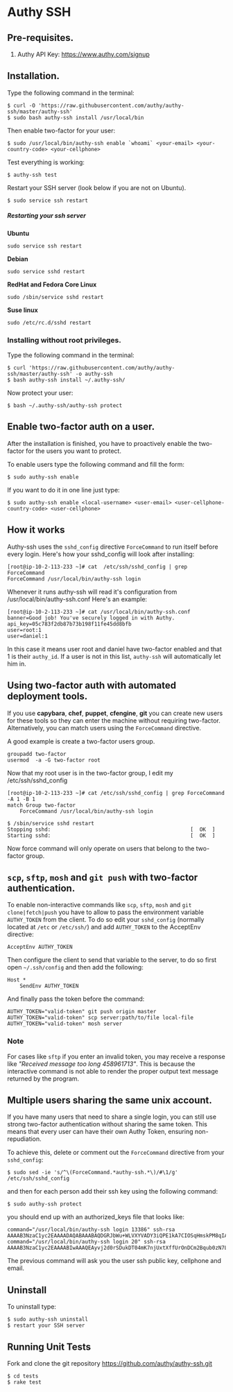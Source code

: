 # Authy SSH

## Pre-requisites.

1. Authy API Key: https://www.authy.com/signup

## Installation.

Type the following command in the terminal:

    $ curl -O 'https://raw.githubusercontent.com/authy/authy-ssh/master/authy-ssh'
    $ sudo bash authy-ssh install /usr/local/bin

Then enable two-factor for your user:

    $ sudo /usr/local/bin/authy-ssh enable `whoami` <your-email> <your-country-code> <your-cellphone>

Test everything is working:

    $ authy-ssh test

Restart your SSH server (look below if you are not on Ubuntu).

    $ sudo service ssh restart

##### Restarting your ssh server

**Ubuntu**

    sudo service ssh restart

**Debian**

    sudo service sshd restart

**RedHat and Fedora Core Linux**

    sudo /sbin/service sshd restart

**Suse linux**

    sudo /etc/rc.d/sshd restart

###  Installing without root privileges.

Type the following command in the terminal:

    $ curl 'https://raw.githubusercontent.com/authy/authy-ssh/master/authy-ssh' -o authy-ssh
    $ bash authy-ssh install ~/.authy-ssh/


Now protect your user:

    $ bash ~/.authy-ssh/authy-ssh protect


## Enable two-factor auth on a user.

After the installation is finished, you have to proactively enable the two-factor for the users you want to protect.

To enable users type the following command and fill the form:

    $ sudo authy-ssh enable

If you want to do it in one line just type:

    $ sudo authy-ssh enable <local-username> <user-email> <user-cellphone-country-code> <user-cellphone>


## How it works

Authy-ssh uses the `sshd_config` directive `ForceCommand` to run itself before every login. Here's how your sshd_config will look after installing:

    [root@ip-10-2-113-233 ~]# cat  /etc/ssh/sshd_config | grep ForceCommand
    ForceCommand /usr/local/bin/authy-ssh login

Whenever  it  runs authy-ssh will read it's configuration from /usr/local/bin/authy-ssh.conf
Here's an example:

    [root@ip-10-2-113-233 ~]# cat /usr/local/bin/authy-ssh.conf
    banner=Good job! You've securely logged in with Authy.
    api_key=05c783f2db87b73b198f11fe45dd8bfb
    user=root:1
    user=daniel:1

In this case it means user root and daniel have two-factor enabled and that 1 is their `authy_id`. If a user is not in this list, `authy-ssh` will automatically let him in.

## Using two-factor auth with automated deployment tools.


If you use **capybara**, **chef**, **puppet**, **cfengine**, **git** you can create new users for these tools so they can enter the machine without requiring two-factor.
Alternatively, you can match users using the `ForceCommand` directive.

A good example is create a two-factor users group.

    groupadd two-factor
    usermod  -a -G two-factor root

Now that my root user is in the two-factor group, I edit my /etc/ssh/sshd_config

    [root@ip-10-2-113-233 ~]# cat /etc/ssh/sshd_config | grep ForceCommand -A 1 -B 1
    match Group two-factor
        ForceCommand /usr/local/bin/authy-ssh login

	$ /sbin/service sshd restart
    Stopping sshd:                                             [  OK  ]
    Starting sshd:                                             [  OK  ]

Now force command will only operate on users that belong to the two-factor group.


## `scp`, `sftp`, `mosh` and `git push` with two-factor authentication.

To enable non-interactive commands like `scp`, `sftp`, `mosh` and `git clone|fetch|push` you have to allow to pass the environment variable `AUTHY_TOKEN` from the client. To do so edit your `sshd_config` (normally located at `/etc` or `/etc/ssh/`) and add `AUTHY_TOKEN` to the AcceptEnv directive:

	AcceptEnv AUTHY_TOKEN

Then configure the client to send that variable to the server, to do so first open `~/.ssh/config` and then add the following:

	Host *
		SendEnv AUTHY_TOKEN

And finally pass the token before the command:

    AUTHY_TOKEN="valid-token" git push origin master
    AUTHY_TOKEN="valid-token" scp server:path/to/file local-file
    AUTHY_TOKEN="valid-token" mosh server

### Note

For cases like `sftp` if you enter an invalid token, you may receive a response like *"Received message too long 458961713"*. This is because the interactive command is not able to render the proper output text message returned by the program.

## Multiple users sharing the same unix account.

If you have many users that need to share a single login, you can still use strong two-factor authentication without sharing the same token. This means that every user can have their own Authy Token, ensuring non-repudiation.

To achieve this, delete or comment out the `ForceCommand` directive from your `sshd_config`:

	$ sudo sed -ie 's/^\(ForceCommand.*authy-ssh.*\)/#\1/g' /etc/ssh/sshd_config

and then for each person add their ssh key using the following command:

	$ sudo authy-ssh protect

you should end up with an authorized_keys file that looks like:

	command="/usr/local/bin/authy-ssh login 13386" ssh-rsa AAAAB3NzaC1yc2EAAAADAQABAAABAQDGRJbWu+WLVXYVADY3iQPE1kA7CIOSqHmskPM8qIAzKzq+1eRdmPwDZNmAvIQnN/0N7317Rt1bmTRLBwhl6vfSgL6677vUwsevPo27tIxdja67ELTh55xVLcJ3O8x2qkZsySgkLP/n+w3MUwLe1ht31AZOAsV7J7imhWipDijiysNgvHyeSWsHqExaL1blPOYJVHcqPbKY4SxFRq/MWeyPf/Sm24MFSKEaY6u0kNx8MLJ1X9X/YxmY9rdvzsZdQ7Z/PYhYt2Ja/0mzfYx2leeP2JQBsVfZZzAoFEPpw6mSP9kJREGe2tXvS9cRenhz/+V0+mvSJKG0f0Zzh428pTzN
	command="/usr/local/bin/authy-ssh login 20" ssh-rsa AAAAB3NzaC1yc2EAAAABIwAAAQEAyvj2d0rSDukDT04mK7njUxtXffUrOnDCm2Bqub0zN7LQS733nBHp89aMuBI5ENjw1SQ2qXhLxvK1Xhr0pQr+dOWNn3emQjQuiA+YL39yp2RLLpflerJ3KAVY09CHYLFxdKj/DJgXsH+LMAPe2uVmWCP2xAV5ZcLnz3CdS2SX/EVlbNrftesZx9uAbmwKPLY1pmW7q/75AhJRow8VTP7zM/VS7jEHkj03g51BZGB8tMI3G8RDVEDtu2jVwZiq+8BaNCyjYVlsLfu6uGhnXeeUS3swu/atlt+pxy+QTf/HGvrJR58tER+foqheWtV3LqXN4oLckzqTVkDDmnNJlmrpYQ==

The previous command will ask you the user ssh public key, cellphone and email.

## Uninstall

To uninstall type:

    $ sudo authy-ssh uninstall
    $ restart your SSH server


## Running Unit Tests

Fork and clone the git repository https://github.com/authy/authy-ssh.git

    $ cd tests
    $ rake test
